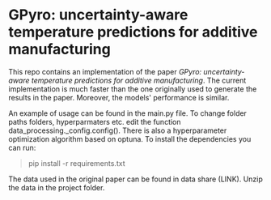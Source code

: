# GPyro: uncertainty-aware temperature predictions for additive manufacturing
This repo contains an implementation of the paper _GPyro: uncertainty-aware temperature predictions for additive manufacturing_.
The current implementation is much faster than the one originally used to generate the results in the paper. Moreover, the models' performance is similar.

An example of usage can be found in the main.py file. To change folder paths folders, hyperparmaters etc. edit the function data_processing._config.config().
There is also a hyperparameter optimization algorithm based on optuna.
To install the dependencies you can run:

> pip install -r requirements.txt

The data used in the original paper can be found in data share (LINK). Unzip the data in the project folder.

